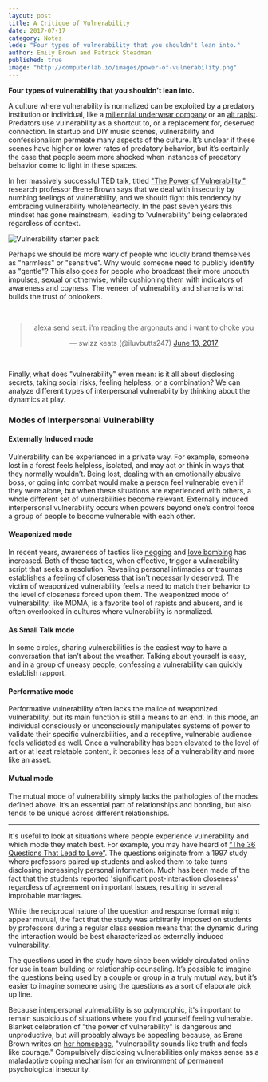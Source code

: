 ```yaml
---
layout: post
title: A Critique of Vulnerability
date: 2017-07-17
category: Notes
lede: "Four types of vulnerability that you shouldn't lean into."
author: Emily Brown and Patrick Steadman
published: true
image: "http://computerlab.io/images/power-of-vulnerability.png"
---
```


__Four types of vulnerability that you shouldn't lean into.__

A culture where vulnerability is normalized can be exploited by a
predatory institution or individual, like a [millennial underwear
company](https://www.racked.com/2017/3/14/14911228/thinx-miki-agrawal-health-care-branding) or an [alt
rapist](http://jezebel.com/member-of-queer-punk-band-pwr-bttm-accused-of-sexual-as-1795132781).
Predators use vulnerability as a shortcut to, or a replacement for, deserved connection. In
startup and DIY music scenes, vulnerability and confessionalism permeate many
aspects of the culture. It’s unclear if these scenes have higher or lower rates
of predatory behavior, but it’s certainly the case that people seem more shocked
when instances of predatory behavior come to light in these spaces.

In her massively successful TED talk, titled ["The Power of
Vulnerability,"](https://www.ted.com/talks/brene_brown_on_vulnerability)
research professor Brene Brown says that we deal with insecurity by numbing
feelings of vulnerability, and we should fight this tendency by embracing
vulnerability wholeheartedly. In the past seven years this mindset has gone
mainstream, leading to 'vulnerability' being celebrated regardless of context.

![Vulnerability starter pack](/images/vulnerability.jpg)

Perhaps we should be more wary of people who loudly brand themselves as
"harmless" or "sensitive". Why would someone need to publicly identify as
"gentle"? This also goes for people who broadcast their more uncouth impulses,
sexual or otherwise, while cushioning them with indicators of awareness and
coyness. The veneer of vulnerability and shame is what builds the trust of
onlookers.

<br>
<center>
<blockquote class="twitter-tweet" data-lang="en"><p lang="en" dir="ltr">alexa send sext: i&#39;m reading the argonauts and i want to choke you</p>&mdash; swizz keats (@iluvbutts247) <a href="https://twitter.com/iluvbutts247/status/874733523881480192">June 13, 2017</a></blockquote>
<script async src="//platform.twitter.com/widgets.js" charset="utf-8"></script>
</center>
<br>

Finally, what does "vulnerability" even mean: is it all about disclosing
secrets, taking social risks, feeling helpless, or a combination? We can
analyze different types of interpersonal vulnerabilty by thinking about the
dynamics at play.

### Modes of Interpersonal Vulnerability

#### Externally Induced mode

Vulnerability can be experienced in a private way.  For example, someone lost
in a forest feels helpless, isolated, and may act or think in ways that they
normally wouldn’t. Being lost, dealing with an emotionally abusive boss, or
going into combat would make a person feel vulnerable even if they were alone,
but when these situations are experienced with others, a whole different set of
vulnerabilities become relevant. Externally induced interpersonal vulnerability
occurs when powers beyond one’s control force a group of people to become
vulnerable with each other.

#### Weaponized mode

In recent years, awareness of tactics like
[negging](https://en.wikipedia.org/wiki/Negging) and [love
bombing](https://en.wikipedia.org/wiki/Love_bombing) has increased. Both of
these tactics, when effective, trigger a vulnerability script that seeks a
resolution. Revealing personal intimacies or traumas establishes a feeling of
closeness that isn't necessarily deserved. The victim of weaponized
vulnerability feels a need to match their behavior to the level of closeness
forced upon them. The weaponized mode of vulnerability, like MDMA, is a favorite
tool of rapists and abusers, and is often overlooked in cultures where
vulnerability is normalized.

#### As Small Talk mode

In some circles, sharing vulnerabilities is the easiest way to have a
conversation that isn’t about the weather. Talking about yourself is easy, and
in a group of uneasy people, confessing a vulnerability can quickly establish
rapport.

#### Performative mode

Performative vulnerability often lacks the malice of weaponized vulnerability,
but its main function is still a means to an end. In this mode, an individual
consciously or unconsciously manipulates systems of power to validate their
specific vulnerabilities, and a receptive, vulnerable audience feels validated
as well. Once a vulnerability has been elevated to the level of art or at least
relatable content, it becomes less of a vulnerability and more like an asset.

#### Mutual mode

The mutual mode of vulnerability simply lacks the pathologies of the modes
defined above. It’s an essential part of relationships and bonding, but also
tends to be unique across different relationships.

<hr>

It's useful to look at situations where people experience vulnerability and
which mode they match best. For example, you may have heard of [“The 36
Questions That Lead to
Love”](https://www.nytimes.com/2015/01/11/fashion/no-37-big-wedding-or-small.html).
The questions originate from a 1997 study where professors paired up students
and asked them to take turns disclosing increasingly personal information. Much
has been made of the fact that the students reported 'significant
post-interaction closeness' regardless of agreement on important issues,
resulting in several improbable marriages.

While the reciprocal nature of the question and response format might appear
mutual, the fact that the study was arbitrarily imposed on students by
professors during a regular class session means that the dynamic during the
interaction would be best characterized as externally induced vulnerability.

The questions used in the study have since been widely circulated online for
use in team building or relationship counseling. It’s possible to imagine the
questions being used by a couple or group in a truly mutual way, but it’s
easier to imagine someone using the questions as a sort of elaborate pick up
line.

Because interpersonal vulnerability is so polymorphic, it's important to remain
suspicious of situations where you find yourself feeling vulnerable.  Blanket
celebration of "the power of vulnerability" is dangerous and unproductive, but
will probably always be appealing because, as Brene Brown writes on [her
homepage](http://brenebrown.com/), "vulnerability sounds like truth and feels
like courage." Compulsively disclosing vulnerabilities only makes sense as a
maladaptive coping mechanism for an environment of permanent psychological
insecurity.
